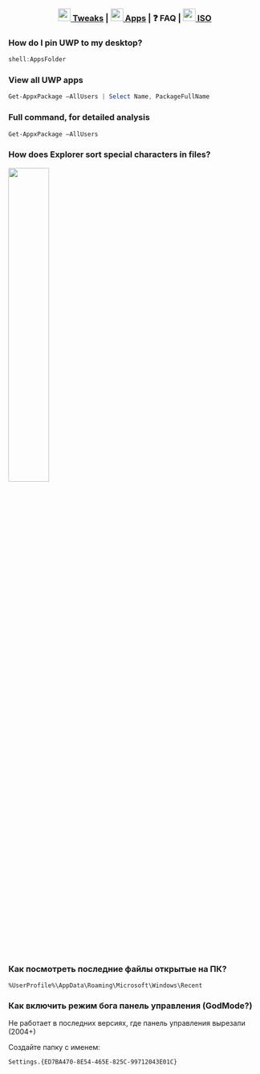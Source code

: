 <h3 align="center"> <a href="https://github.com/TuxManxD/awesome-windows"> <img width=25px src="https://siteicon.vercel.app/icon/terminal.png"> Tweaks</a> | <a href="https://github.com/TuxManxD/awesome-windows/tree/main/apps"> <img width=25px src="https://siteicon.vercel.app/icon/settings.png"> Apps</a> | ❓ FAQ | <a href="https://github.com/TuxManxD/awesome-windows/tree/main/iso"> <img width=25px src="https://siteicon.vercel.app/icon/disk.ico"> ISO</a></h3>

### How do I pin UWP to my desktop?
```powershell
shell:AppsFolder
```
### View all UWP apps
```powershell
Get-AppxPackage –AllUsers | Select Name, PackageFullName
```
### Full command, for detailed analysis
```powershell
Get-AppxPackage –AllUsers
```

### How does Explorer sort special characters in files?
<img width=40% src="https://github.com/awesome-windows11/windows11/assets/87380272/a218937d-b08e-42e3-a9d5-f5057237439a">


### Как посмотреть последние файлы открытые на ПК?
```
%UserProfile%\AppData\Roaming\Microsoft\Windows\Recent
```
### Как включить режим бога панель управления (GodMode?)
Не работает в последних версиях, где панель управления вырезали (2004+)

Создайте папку с именем:
```
Settings.{ED7BA470-8E54-465E-825C-99712043E01C}
```
